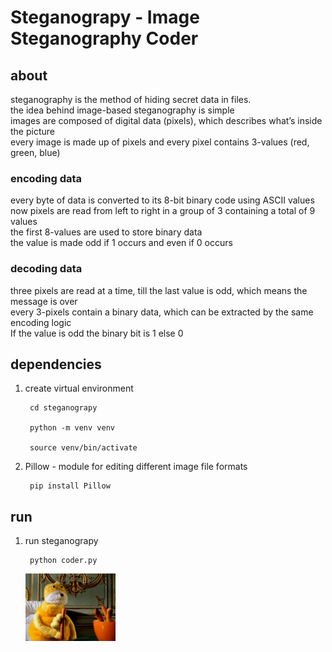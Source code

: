 <h1>Steganograpy - Image Steganography Coder</h1>

<h2> about </h2>

<p>steganography is the method of hiding secret data in files.<br>
the idea behind image-based steganography is simple<br>
images are composed of digital data (pixels), which describes what’s inside the picture<br>
every image is made up of pixels and every pixel contains 3-values (red, green, blue)
</p>

<h3>encoding data</h3>
<p>every byte of data is converted to its 8-bit binary code using ASCII values<br>
now pixels are read from left to right in a group of 3 containing a total of 9 values<br>
the first 8-values are used to store binary data<br>
the value is made odd if 1 occurs and even if 0 occurs
</p>

<h3>decoding data</h3>
<p>three pixels are read at a time, till the last value is odd, which means the message is over<br>
every 3-pixels contain a binary data, which can be extracted by the same encoding logic<br>
If the value is odd the binary bit is 1 else 0
</p>

<h2> dependencies </h2>

 1) create virtual environment

         cd steganograpy

         python -m venv venv

         source venv/bin/activate

 2) Pillow - module for editing different image file formats

         pip install Pillow

<h2> run </h2>

 1) run steganograpy

         python coder.py

       <img src="encoded-img.png" width="30%">
